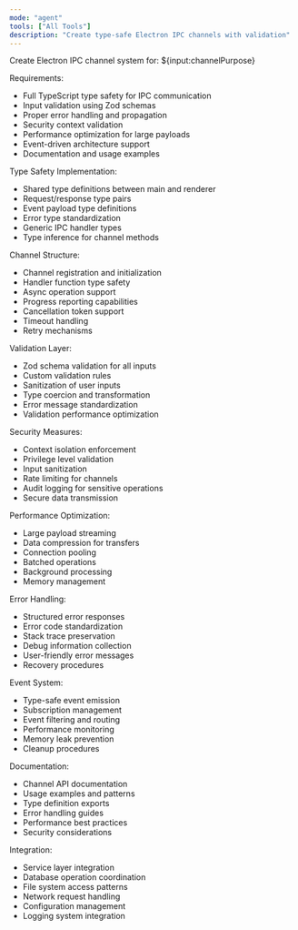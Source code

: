 ```yaml
---
mode: "agent"
tools: ["All Tools"]
description: "Create type-safe Electron IPC channels with validation"
---
```


Create Electron IPC channel system for: ${input:channelPurpose}

Requirements:

- Full TypeScript type safety for IPC communication
- Input validation using Zod schemas
- Proper error handling and propagation
- Security context validation
- Performance optimization for large payloads
- Event-driven architecture support
- Documentation and usage examples

Type Safety Implementation:

- Shared type definitions between main and renderer
- Request/response type pairs
- Event payload type definitions
- Error type standardization
- Generic IPC handler types
- Type inference for channel methods

Channel Structure:

- Channel registration and initialization
- Handler function type safety
- Async operation support
- Progress reporting capabilities
- Cancellation token support
- Timeout handling
- Retry mechanisms

Validation Layer:

- Zod schema validation for all inputs
- Custom validation rules
- Sanitization of user inputs
- Type coercion and transformation
- Error message standardization
- Validation performance optimization

Security Measures:

- Context isolation enforcement
- Privilege level validation
- Input sanitization
- Rate limiting for channels
- Audit logging for sensitive operations
- Secure data transmission

Performance Optimization:

- Large payload streaming
- Data compression for transfers
- Connection pooling
- Batched operations
- Background processing
- Memory management

Error Handling:

- Structured error responses
- Error code standardization
- Stack trace preservation
- Debug information collection
- User-friendly error messages
- Recovery procedures

Event System:

- Type-safe event emission
- Subscription management
- Event filtering and routing
- Performance monitoring
- Memory leak prevention
- Cleanup procedures

Documentation:

- Channel API documentation
- Usage examples and patterns
- Type definition exports
- Error handling guides
- Performance best practices
- Security considerations

Integration:

- Service layer integration
- Database operation coordination
- File system access patterns
- Network request handling
- Configuration management
- Logging system integration
